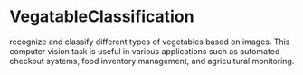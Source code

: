 # VegatableClassification
 recognize and classify different types of vegetables based on images. This computer vision task is useful in various applications such as automated checkout systems, food inventory management, and agricultural monitoring.
